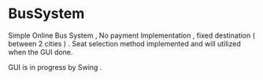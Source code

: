 # BusSystem
Simple Online Bus System , No payment Implementation , fixed destination ( between 2 cities ) .
Seat selection method implemented and will utilized when the GUI done.

GUI is in progress by Swing .

